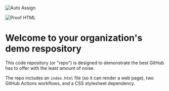 ![Auto Assign](https://github.com/Showx001/demo-repository/actions/workflows/auto-assign.yml/badge.svg)

![Proof HTML](https://github.com/Showx001/demo-repository/actions/workflows/proof-html.yml/badge.svg)

# Welcome to your organization's demo respository
This code repository (or "repo") is designed to demonstrate the best GitHub has to offer with the least amount of noise.

The repo includes an `index.html` file (so it can render a web page), two GitHub Actions workflows, and a CSS stylesheet dependency.

